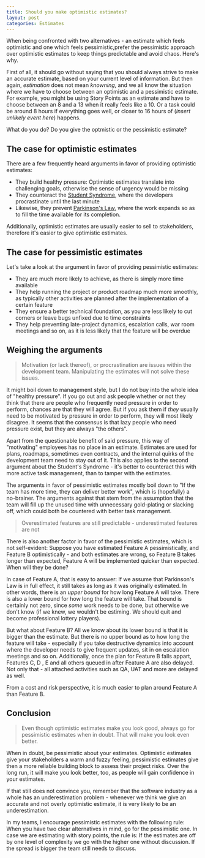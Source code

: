 ```yaml
---
title: Should you make optimistic estimates?
layout: post
categories: Estimates
---
```


When being confronted with two alternatives - an estimate which feels optimistic and one which feels pessimistic,prefer the pessimistic approach over optimistic estimates to keep things predictable and avoid chaos. Here's why.

First of all, it should go without saying that you should always strive to make an accurate estimate, based on your current level of information. But then again, *estimation* does not mean *knowning*, and we all know the situation where we have to choose between an optimistic and a pessimistic estimate. For example, you might be using Story Points as an estimate and have to choose between an 8 and a 13 when it really feels like a 10. Or a task could be around 8 hours if everything goes well, or closer to 16 hours of (*insert unlikely event here*) happens.

What do you do? Do you give the optmistic or the pessimistic estimate?

## The case for optimistic estimates
There are a few frequently heard arguments in favor of providing optimistic estimates:
- They build healthy pressure: Optimistic estimates translate into challenging goals, otherwise the sense of urgency would be missing
- They counteract the [Student Syndrome](https://en.wikipedia.org/wiki/Student_syndrome), where the developers procrastinate until the last minute
- Likewise, they prevent [Parkinson's Law](https://en.wikipedia.org/wiki/Parkinson%27s_law), where the work expands so as to fill the time available for its completion.

Additionally, optimistic estimates are usually easier to sell to stakeholders, therefore it's easier to give optimistic estimates.

## The case for pessimistic estimates
Let's take a look at the argument in favor of providing pessimistic estimates:
- They are much more likely to achieve, as there is simply more time available
- They help running the project or product roadmap much more smoothly, as typically other activities are planned after the implementation of a certain feature
- They ensure a better technical foundation, as you are less likely to cut corners  or leave bugs unfixed due to time constraints
- They help preventing late-project dynamics, escalation calls, war room meetings and so on, as it is less likely that the feature will be overdue


## Weighing the arguments
> Motivation (or lack thereof), or procrastination are issues within the development team. Manipulating the estimates will not solve these issues.

It might boil down to management style, but I do not buy into the whole idea of "healthy pressure". If you go out and ask people whether or not they think that there are people who frequently need pressure in order to perform, chances are that they will agree. But if you ask them if _they_ usually need to be motivated by pressure in order to perform, they will most likely disagree. It seems that the consensus is that lazy people who need pressure exist, but they are always "the others".

Apart from the questionable benefit of said pressure, this way of "motivating" employees has no place in an estimate. Estimates are used for plans, roadmaps, sometimes even contracts, and the internal quirks of the development team need to stay out of it. This also applies to the second argument about the Student's Syndrome - it's better to counteract this with more active task management, than to tamper with the estimates.

The arguments in favor of pessimistic estimates mostly boil down to "If the team has more time, they can deliver better work", which is (hopefully) a no-brainer. The arguments against that stem from the assumption that the team will fill up the unused time with unnecessary gold-plating or slacking off, which could both be countered with better task management.

> Overestimated features are still predictable - underestimated features are not

There is also another factor in favor of the pessimistic estimates, which is not self-evident:
Suppose you have estimated Feature A pessimistically, and Feature B optimistically - and both estimates are wrong, so Feature B takes longer than expected, Feature A will be implemented quicker than expected. When will they be done?

In case of Feature A, that is easy to answer: If we assume that Parkinson's Law is in full effect, it still takes as long as it was originally estimated. In other words, there is an *upper bound* for how long Feature A will take. There is also a lower bound for how long the feature will take. That bound is certainly not zero, since *some* work needs to be done, but otherwise we don't know (if we knew, we wouldn't be estiming. We should quit and become professional lottery players).

But what about Feature B? All we know about its lower bound is that it is bigger than the estimate. But there is no upper bound as to how long the feature will take - especially if you take destructive dynamics into account where the developer needs to give frequent updates, sit in on escalation meetings and so on. Additionally, once the plan for Feature B falls appart, Features C, D , E and all others queued in after Feature A are also delayed. Not only that - all attached activities such as QA, UAT and more are delayed as well.

From a cost and risk perspective, it is much easier to plan around Feature A than Feature B.

## Conclusion

> Even though optimistic estimates make you look good, always go for pessimistic estimates when in doubt. That will make you look even better.

When in doubt, be pessimistic about your estimates. Optimistic estimates give your stakeholders a warm and fuzzy feeling, pessimistic estimates give then a more reliable building block to assess their project risks. Over the long run, it will make you look better, too, as people will gain confidence in your estimates.

If that still does not convince you, remember that the software industry as a whole has an underestimation problem - whenever we think we give an accurate and not overly optimistic estimate, it is very likely to be an underestimation.

In my teams, I encourage pessimistic estimates with the following rule: When you have two clear alternatives in mind, go for the pessimistic one. In case we are estimating with story points, the rule is: If the estimates are off by one level of complexity we go with the higher one without discussion. If the spread is bigger the team still needs to discuss.

